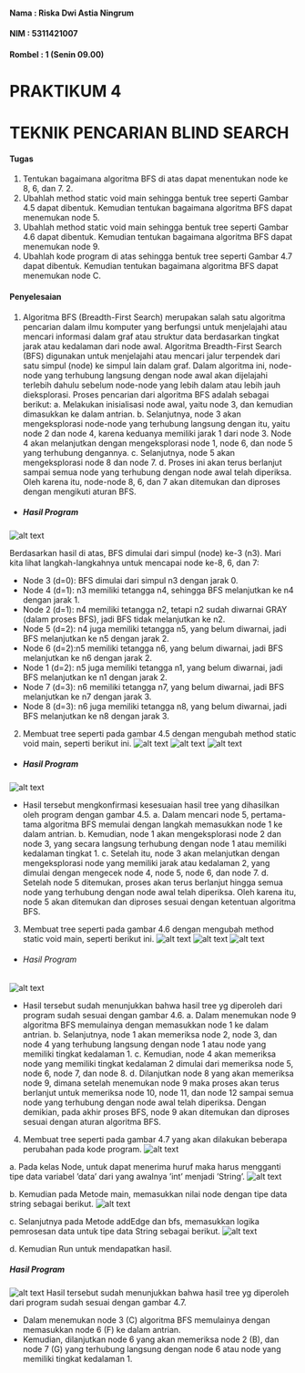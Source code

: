 #### Nama		: Riska Dwi Astia Ningrum
#### NIM		: 5311421007
#### Rombel 	: 1 (Senin 09.00)

# PRAKTIKUM 4
# TEKNIK PENCARIAN BLIND SEARCH

#### Tugas
1.	Tentukan bagaimana algoritma BFS di atas dapat menentukan node ke 8, 6, dan 7. 2. 
2.	Ubahlah method static void main sehingga bentuk tree seperti Gambar 4.5 dapat dibentuk. Kemudian tentukan bagaimana algoritma BFS dapat menemukan node 5. 
3.	Ubahlah method static void main sehingga bentuk tree seperti Gambar 4.6 dapat dibentuk. Kemudian tentukan bagaimana algoritma BFS dapat menemukan node 9. 
4.	Ubahlah kode program di atas sehingga bentuk tree seperti Gambar 4.7 dapat dibentuk. Kemudian tentukan bagaimana algoritma BFS dapat menemukan node C.

#### Penyelesaian
1.	Algoritma BFS (Breadth-First Search) merupakan salah satu algoritma pencarian dalam ilmu komputer yang berfungsi untuk menjelajahi atau mencari informasi dalam graf atau struktur data berdasarkan tingkat jarak atau kedalaman dari node awal. Algoritma Breadth-First Search (BFS) digunakan untuk menjelajahi atau mencari jalur terpendek dari satu simpul (node) ke simpul lain dalam graf. Dalam algoritma ini, node-node yang terhubung langsung dengan node awal akan dijelajahi terlebih dahulu sebelum node-node yang lebih dalam atau lebih jauh dieksplorasi.
Proses pencarian dari algoritma BFS adalah sebagai berikut:
a.	Melakukan inisialisasi node awal, yaitu node 3, dan kemudian dimasukkan ke dalam antrian. 
b.	Selanjutnya, node 3 akan mengeksplorasi node-node yang terhubung langsung dengan itu, yaitu node 2 dan node 4, karena keduanya memiliki jarak 1 dari node 3. Node 4 akan melanjutkan dengan mengeksplorasi node 1, node 6, dan node 5 yang terhubung dengannya. 
c.	Selanjutnya, node 5 akan mengeksplorasi node 8 dan node 7. 
d.	Proses ini akan terus berlanjut sampai semua node yang terhubung dengan node awal telah diperiksa. 
Oleh karena itu, node-node 8, 6, dan 7 akan ditemukan dan diproses dengan mengikuti aturan BFS.

- ##### Hasil Program
![alt text](https://github.com/riskadwi13/Artificial-Intelligence-and-Application/blob/main/1-4.jpeg)

Berdasarkan hasil di atas, BFS dimulai dari simpul (node) ke-3 (n3). Mari kita lihat langkah-langkahnya untuk mencapai node ke-8, 6, dan 7:
- 	Node 3 (d=0): BFS dimulai dari simpul n3 dengan jarak 0.
-	Node 4 (d=1): n3 memiliki tetangga n4, sehingga BFS melanjutkan ke n4 dengan jarak 1.
-	Node 2 (d=1): n4 memiliki tetangga n2, tetapi n2 sudah diwarnai GRAY (dalam proses BFS), jadi BFS tidak melanjutkan ke n2.
-	Node 5 (d=2): n4 juga memiliki tetangga n5, yang belum diwarnai, jadi BFS melanjutkan ke n5 dengan jarak 2.
-	Node 6 (d=2):n5 memiliki tetangga n6, yang belum diwarnai, jadi BFS melanjutkan ke n6 dengan jarak 2.
-	Node 1 (d=2): n5 juga memiliki tetangga n1, yang belum diwarnai, jadi BFS melanjutkan ke n1 dengan jarak 2.
-	Node 7 (d=3): n6 memiliki tetangga n7, yang belum diwarnai, jadi BFS melanjutkan ke n7 dengan jarak 3.
-	Node 8 (d=3): n6 juga memiliki tetangga n8, yang belum diwarnai, jadi BFS melanjutkan ke n8 dengan jarak 3.


2.	Membuat tree seperti pada gambar 4.5 dengan mengubah method static void main, seperti berikut ini.
![alt text](https://github.com/riskadwi13/Artificial-Intelligence-and-Application/blob/main/2-4.jpeg)
![alt text](https://github.com/riskadwi13/Artificial-Intelligence-and-Application/blob/main/3-4.jpeg)
![alt text](https://github.com/riskadwi13/Artificial-Intelligence-and-Application/blob/main/4-4..jpg)
- ##### Hasil Program
![alt text](https://github.com/riskadwi13/Artificial-Intelligence-and-Application/blob/main/5-4.jpg)
- Hasil tersebut mengkonfirmasi kesesuaian hasil tree yang dihasilkan oleh program dengan gambar 4.5. 
a.	Dalam mencari node 5, pertama-tama algoritma BFS memulai dengan langkah memasukkan node 1 ke dalam antrian. 
b.	Kemudian, node 1 akan mengeksplorasi node 2 dan node 3, yang secara langsung terhubung dengan node 1 atau memiliki kedalaman tingkat 1. 
c.	Setelah itu, node 3 akan melanjutkan dengan mengeksplorasi node yang memiliki jarak atau kedalaman 2, yang dimulai dengan mengecek node 4, node 5, node 6, dan node 7. 
d.	Setelah node 5 ditemukan, proses akan terus berlanjut hingga semua node yang terhubung dengan node awal telah diperiksa. 
Oleh karena itu, node 5 akan ditemukan dan diproses sesuai dengan ketentuan algoritma BFS.


3. Membuat tree seperti pada gambar 4.6 dengan mengubah method static void main, seperti berikut ini.
![alt text](https://github.com/riskadwi13/Artificial-Intelligence-and-Application/blob/main/6-4.jpg)
![alt text](https://github.com/riskadwi13/Artificial-Intelligence-and-Application/blob/main/7-4.jpg)
![alt text](https://github.com/riskadwi13/Artificial-Intelligence-and-Application/blob/main/8-4.jpg)
- ###### Hasil Program
![alt text](https://github.com/riskadwi13/Artificial-Intelligence-and-Application/blob/main/9-4.jpg)
- Hasil tersebut sudah menunjukkan bahwa hasil tree yg diperoleh dari program sudah sesuai dengan gambar 4.6. 
a.	Dalam menemukan node 9 algoritma BFS memulainya dengan memasukkan node 1 ke dalam antrian. 
b.	Selanjutnya, node 1 akan memeriksa node 2, node 3, dan node 4 yang terhubung langsung dengan node 1 atau node yang memiliki tingkat kedalaman 1. 
c.	Kemudian, node 4 akan memeriksa node yang memiliki tingkat kedalaman 2 dimulai dari memeriksa node 5, node 6, node 7, dan node 8. 
d.	Dilanjutkan node 8 yang akan memeriksa node 9, dimana setelah menemukan node 9 maka proses akan terus berlanjut untuk memeriksa node 10, node 11, dan node 12 sampai semua node yang terhubung dengan node awal telah diperiksa. 
Dengan demikian, pada akhir proses BFS, node 9 akan ditemukan dan diproses sesuai dengan aturan algoritma BFS.

4.	Membuat tree seperti pada gambar 4.7 yang akan dilakukan beberapa perubahan pada kode program.
![alt text](https://github.com/riskadwi13/Artificial-Intelligence-and-Application/blob/main/10-4.jpg)

a.	Pada kelas Node, untuk dapat menerima huruf maka harus mengganti tipe data variabel ’data’ dari yang awalnya ’int’ menjadi ’String’.
![alt text](https://github.com/riskadwi13/Artificial-Intelligence-and-Application/blob/main/11-4.jpg)

b.	Kemudian pada Metode main, memasukkan nilai node dengan tipe data string sebagai berikut.
![alt text](https://github.com/riskadwi13/Artificial-Intelligence-and-Application/blob/main/12-4.jpg)

c.	Selanjutnya pada Metode addEdge dan bfs, memasukkan logika pemrosesan data untuk tipe data String sebagai berikut.
![alt text](https://github.com/riskadwi13/Artificial-Intelligence-and-Application/blob/main/13-4.jpg)

d.	Kemudian Run untuk mendapatkan hasil.
##### Hasil Program
![alt text](https://github.com/riskadwi13/Artificial-Intelligence-and-Application/blob/main/14-4.jpg)
Hasil tersebut sudah menunjukkan bahwa hasil tree yg diperoleh dari program sudah sesuai dengan gambar 4.7. 
-	Dalam menemukan node 3 (C) algoritma BFS memulainya dengan memasukkan node 6 (F) ke dalam antrian. 
-	Kemudian, dilanjutkan node 6 yang akan memeriksa node 2 (B), dan node 7 (G) yang terhubung langsung dengan node 6 atau node yang memiliki tingkat kedalaman 1. 
